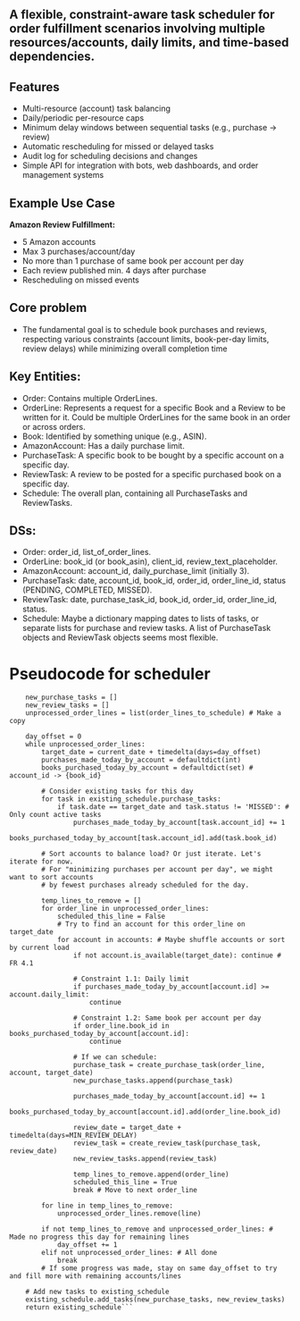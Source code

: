 ## A flexible, constraint-aware task scheduler for order fulfillment scenarios involving multiple resources/accounts, daily limits, and time-based dependencies.

## Features

- Multi-resource (account) task balancing
- Daily/periodic per-resource caps
- Minimum delay windows between sequential tasks (e.g., purchase → review)
- Automatic rescheduling for missed or delayed tasks
- Audit log for scheduling decisions and changes
- Simple API for integration with bots, web dashboards, and order management systems

## Example Use Case

**Amazon Review Fulfillment:**

- 5 Amazon accounts
- Max 3 purchases/account/day
- No more than 1 purchase of same book per account per day
- Each review published min. 4 days after purchase
- Rescheduling on missed events

## Core problem

- The fundamental goal is to schedule book purchases and reviews, respecting various constraints (account limits, book-per-day limits, review delays) while minimizing overall completion time

## Key Entities:

- Order: Contains multiple OrderLines.
- OrderLine: Represents a request for a specific Book and a Review to be written for it. Could be multiple OrderLines for the same book in an order or across orders.
- Book: Identified by something unique (e.g., ASIN).
- AmazonAccount: Has a daily purchase limit.
- PurchaseTask: A specific book to be bought by a specific account on a specific day.
- ReviewTask: A review to be posted for a specific purchased book on a specific day.
- Schedule: The overall plan, containing all PurchaseTasks and ReviewTasks.

## DSs:

- Order: order_id, list_of_order_lines.
- OrderLine: book_id (or book_asin), client_id, review_text_placeholder.
- AmazonAccount: account_id, daily_purchase_limit (initially 3).
- PurchaseTask: date, account_id, book_id, order_id, order_line_id, status (PENDING, COMPLETED, MISSED).
- ReviewTask: date, purchase_task_id, book_id, order_id, order_line_id, status.
- Schedule: Maybe a dictionary mapping dates to lists of tasks, or separate lists for purchase and review tasks. A list of PurchaseTask objects and ReviewTask objects seems most flexible.

# Pseudocode for scheduler

````function schedule_orders(order_lines_to_schedule, accounts, current_date, existing_schedule):
    new_purchase_tasks = []
    new_review_tasks = []
    unprocessed_order_lines = list(order_lines_to_schedule) # Make a copy

    day_offset = 0
    while unprocessed_order_lines:
        target_date = current_date + timedelta(days=day_offset)
        purchases_made_today_by_account = defaultdict(int)
        books_purchased_today_by_account = defaultdict(set) # account_id -> {book_id}

        # Consider existing tasks for this day
        for task in existing_schedule.purchase_tasks:
            if task.date == target_date and task.status != 'MISSED': # Only count active tasks
                purchases_made_today_by_account[task.account_id] += 1
                books_purchased_today_by_account[task.account_id].add(task.book_id)

        # Sort accounts to balance load? Or just iterate. Let's iterate for now.
        # For "minimizing purchases per account per day", we might want to sort accounts
        # by fewest purchases already scheduled for the day.

        temp_lines_to_remove = []
        for order_line in unprocessed_order_lines:
            scheduled_this_line = False
            # Try to find an account for this order_line on target_date
            for account in accounts: # Maybe shuffle accounts or sort by current load
                if not account.is_available(target_date): continue # FR 4.1

                # Constraint 1.1: Daily limit
                if purchases_made_today_by_account[account.id] >= account.daily_limit:
                    continue

                # Constraint 1.2: Same book per account per day
                if order_line.book_id in books_purchased_today_by_account[account.id]:
                    continue

                # If we can schedule:
                purchase_task = create_purchase_task(order_line, account, target_date)
                new_purchase_tasks.append(purchase_task)

                purchases_made_today_by_account[account.id] += 1
                books_purchased_today_by_account[account.id].add(order_line.book_id)

                review_date = target_date + timedelta(days=MIN_REVIEW_DELAY)
                review_task = create_review_task(purchase_task, review_date)
                new_review_tasks.append(review_task)

                temp_lines_to_remove.append(order_line)
                scheduled_this_line = True
                break # Move to next order_line

        for line in temp_lines_to_remove:
            unprocessed_order_lines.remove(line)

        if not temp_lines_to_remove and unprocessed_order_lines: # Made no progress this day for remaining lines
            day_offset += 1
        elif not unprocessed_order_lines: # All done
            break
        # If some progress was made, stay on same day_offset to try and fill more with remaining accounts/lines

    # Add new tasks to existing_schedule
    existing_schedule.add_tasks(new_purchase_tasks, new_review_tasks)
    return existing_schedule```
````
